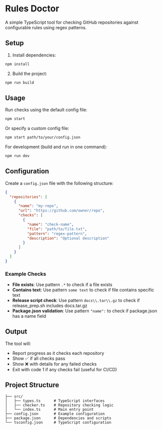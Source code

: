 # Rules Doctor

A simple TypeScript tool for checking GitHub repositories against configurable rules using regex patterns.

## Setup

1. Install dependencies:
```bash
npm install
```

2. Build the project:
```bash
npm run build
```

## Usage

Run checks using the default config file:
```bash
npm start
```

Or specify a custom config file:
```bash
npm start path/to/your/config.json
```

For development (build and run in one command):
```bash
npm run dev
```

## Configuration

Create a `config.json` file with the following structure:

```json
{
  "repositories": [
    {
      "name": "my-repo",
      "url": "https://github.com/owner/repo",
      "checks": [
        {
          "name": "check-name",
          "file": "path/to/file.txt",
          "pattern": "regex-pattern",
          "description": "Optional description"
        }
      ]
    }
  ]
}
```

### Example Checks

- **File exists**: Use pattern `.*` to check if a file exists
- **Contains text**: Use pattern `some text` to check if file contains specific text
- **Release script check**: Use pattern `docs\\.tar\\.gz` to check if release_prep.sh includes docs.tar.gz
- **Package.json validation**: Use pattern `"name":` to check if package.json has a name field

## Output

The tool will:
- Report progress as it checks each repository
- Show ✅ if all checks pass
- Show ❌ with details for any failed checks
- Exit with code 1 if any checks fail (useful for CI/CD)

## Project Structure

```
├── src/
│   ├── types.ts      # TypeScript interfaces
│   ├── checker.ts    # Repository checking logic
│   └── index.ts      # Main entry point
├── config.json       # Example configuration
├── package.json      # Dependencies and scripts
└── tsconfig.json     # TypeScript configuration
```
